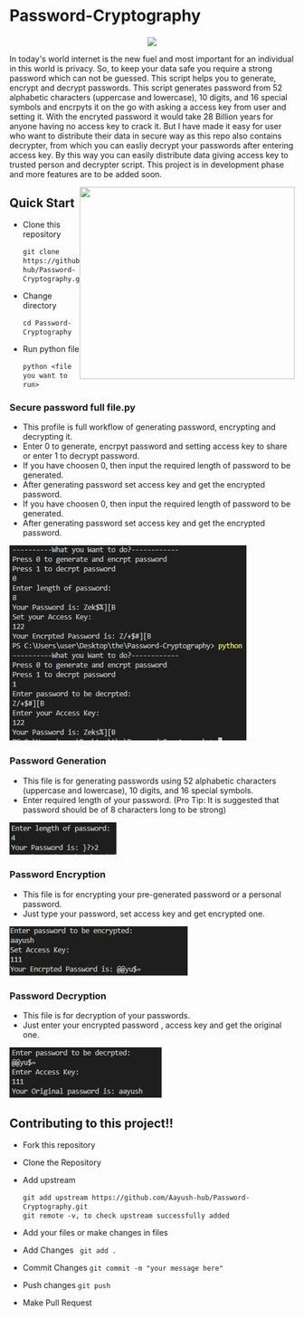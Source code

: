 # Password-Cryptography

<p align="center">
<img src="https://media.giphy.com/media/077i6AULCXc0FKTj9s/giphy.gif" align= "center"/>
</p>

In today's world internet is the new fuel and most important for an individual in this world is privacy. So, to keep your data safe you require a strong password which can not be guessed. This script helps you to generate, encrypt and decrypt passwords. This script generates password from 52 alphabetic characters (uppercase and lowercase), 10 digits, and 16 special symbols and encrpyts it on the go with asking a access key from user and setting it. With the encryted password it would take 28 Billion years for anyone having no access key to crack it. But I have made it easy for user who want to distribute their data in secure way as this repo also contains decrypter, from which you can easliy decrypt your passwords after entering access key. By this way you can easily distribute data giving access key to trusted person and decrypter script. This project is in development phase and more features are to be added soon.




<img align="right" src="https://media.giphy.com/media/loXfQtPqLxGmbLs9h2/giphy.gif" width = "380" height = "340">

## Quick Start
- Clone this repository

      git clone https://github.com/Aayush-hub/Password-Cryptography.git

- Change directory

      cd Password-Cryptography

      
- Run python file

      python <file you want to run>


### Secure password full file.py 

- This profile is full workflow of generating password, encrypting and decrypting it.
- Enter 0 to generate, encrpyt password and setting access key to share or enter 1 to decrypt password.
- If you have choosen 0, then input the required length of password to be generated.
- After generating password set access key and get the encrypted password.
- If you have choosen 0, then input the required length of password to be generated.
- After generating password set access key and get the encrypted password.

![Working](imgs/capta.png)

### Password Generation
- This file is for generating passwords using 52 alphabetic characters (uppercase and lowercase), 10 digits, and 16 special symbols.
- Enter required length of your password.  (Pro Tip: It is suggested that password should be of 8 characters long to be strong) 

![Working](imgs/capta1.png)

### Password Encryption
- This file is for encrypting your pre-generated password or a personal password.
- Just type your password, set access key and get encrypted one.

![Working](imgs/capta2.png)

### Password Decryption
- This file is for decryption of your passwords.
- Just enter your encrypted password , access key and get the original one.

![Working](imgs/capta3.png)

## Contributing to this project!! 

- Fork this repository

- Clone the Repository 

- Add upstream 

      git add upstream https://github.com/Aayush-hub/Password-Cryptography.git
      git remote -v, to check upstream successfully added

- Add your files or make changes in files

- Add Changes    ` git add .`

- Commit Changes   ` git commit -m "your message here" `

- Push changes     ` git push `

- Make Pull Request



